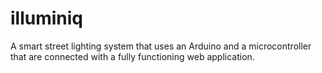 # illuminiq
 A smart street lighting system that uses an Arduino and a microcontroller that are connected with a fully functioning web application.
